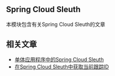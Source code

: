 ## Spring Cloud Sleuth

本模块包含有关Spring Cloud Sleuth的文章

## 相关文章

+ [单体应用程序中的Spring Cloud Sleuth](http://tu-yucheng.github.io/springcloud/2023/05/13/spring-cloud-sleuth-get-trace-id.html)
+ [在Spring Cloud Sleuth中获取当前跟踪ID](http://tu-yucheng.github.io/springcloud/2023/05/13/spring-cloud-sleuth-single-application.html)